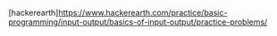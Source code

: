 [hackerearth]<https://www.hackerearth.com/practice/basic-programming/input-output/basics-of-input-output/practice-problems/>
